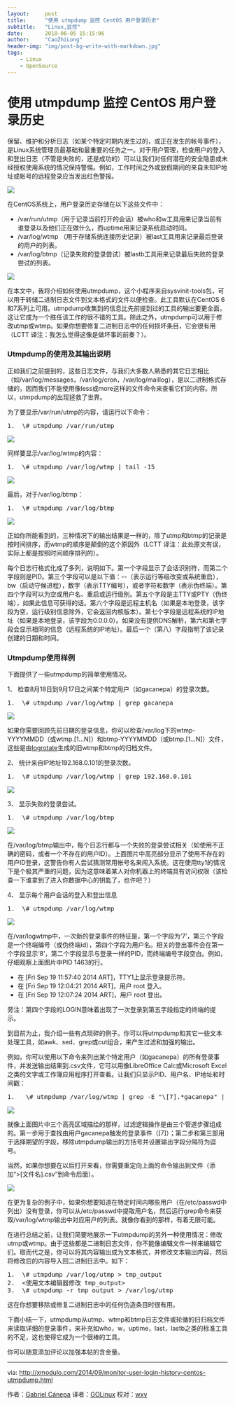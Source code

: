 ```yaml
---
layout:     post
title:      "使用 utmpdump 监控 CentOS 用户登录历史"
subtitle:   "Linux,监控"
date:       2018-06-05 15:15:06
author:     "CaoZhiLong"
header-img: "img/post-bg-write-with-markdown.jpg"
tags:
    - Linux
    - OpenSource
---
```


# 使用 utmpdump 监控 CentOS 用户登录历史

保留、维护和分析日志（如某个特定时期内发生过的，或正在发生的帐号事件），是Linux系统管理员最基础和最重要的任务之一。对于用户管理，检查用户的登入和登出日志（不管是失败的，还是成功的）可以让我们对任何潜在的安全隐患或未经授权使用系统的情况保持警惕。例如，工作时间之外或放假期间的来自未知IP地址或帐号的远程登录应当发出红色警报。

![](https://dn-linuxcn.qbox.me/data/attachment/album/201411/13/145719b77ubudiu0o7ody0.png)

在CentOS系统上，用户登录历史存储在以下这些文件中：

* /var/run/utmp（用于记录当前打开的会话）被who和w工具用来记录当前有谁登录以及他们正在做什么，而uptime用来记录系统启动时间。
* /var/log/wtmp （用于存储系统连接历史记录）被last工具用来记录最后登录的用户的列表。
* /var/log/btmp（记录失败的登录尝试）被lastb工具用来记录最后失败的登录尝试的列表。

![](https://dn-linuxcn.qbox.me/data/attachment/album/201411/13/145721ob4wg3jsbus4uj2s.png)

在本文中，我将介绍如何使用utmpdump，这个小程序来自sysvinit-tools包，可以用于转储二进制日志文件到文本格式的文件以便检查。此工具默认在CentOS 6和7系列上可用。utmpdump收集到的信息比先前提到过的工具的输出要更全面，这让它成为一个胜任该工作的很不错的工具。除此之外，utmpdump可以用于修改utmp或wtmp。如果你想要修复二进制日志中的任何损坏条目，它会很有用（LCTT 译注：我怎么觉得这像是做坏事的前奏？）。

### Utmpdump的使用及其输出说明

正如我们之前提到的，这些日志文件，与我们大多数人熟悉的其它日志相比（如/var/log/messages，/var/log/cron，/var/log/maillog），是以二进制格式存储的，因而我们不能使用像less或more这样的文件命令来查看它们的内容。所以，utmpdump的出现拯救了世界。

为了要显示/var/run/utmp的内容，请运行以下命令：

<pre class="prettyprint linenums prettyprinted" style="">
1.  \# utmpdump /var/run/utmp 
</pre>

![](https://dn-linuxcn.qbox.me/data/attachment/album/201411/13/145724xttckx9k9bc0k6bu.jpg)

同样要显示/var/log/wtmp的内容：

<pre class="prettyprint linenums prettyprinted" style="">
1.  \# utmpdump /var/log/wtmp | tail -15
</pre>

![](https://dn-linuxcn.qbox.me/data/attachment/album/201411/13/145726qep2eeeevbax2v8x.jpg)

最后，对于/var/log/btmp：

<pre class="prettyprint linenums prettyprinted" style="">
1.  \# utmpdump /var/log/btmp 
</pre>

![](https://dn-linuxcn.qbox.me/data/attachment/album/201411/13/145728kxnzmeezxm3mzd7r.jpg)

正如你所能看到的，三种情况下的输出结果是一样的，除了utmp和btmp的记录是按时间排序，而wtmp的顺序是颠倒的这个原因外（LCTT 译注：此处原文有误，实际上都是按照时间顺序排列的）。

每个日志行格式化成了多列，说明如下。第一个字段显示了会话识别符，而第二个字段则是PID。第三个字段可以是以下值：--（表示运行等级改变或系统重启），bw（启动守候进程），数字（表示TTY编号），或者字符和数字（表示伪终端）。第四个字段可以为空或用户名、重启或运行级别。第五个字段是主TTY或PTY（伪终端），如果此信息可获得的话。第六个字段是远程主机名（如果是本地登录，该字段为空，运行级别信息除外，它会返回内核版本）。第七个字段是远程系统的IP地址（如果是本地登录，该字段为0.0.0.0）。如果没有提供DNS解析，第六和第七字段会显示相同的信息（远程系统的IP地址）。最后一个（第八）字段指明了该记录创建的日期和时间。

### Utmpdump使用样例

下面提供了一些utmpdump的简单使用情况。

1、 检查8月18日到9月17日之间某个特定用户（如gacanepa）的登录次数。

<pre class="prettyprint linenums prettyprinted" style="">
1.  \# utmpdump /var/log/wtmp | grep gacanepa 
</pre>

![](https://dn-linuxcn.qbox.me/data/attachment/album/201411/13/145730l6x6htktwv6uuxj9.jpg)

如果你需要回顾先前日期的登录信息，你可以检查/var/log下的wtmp-YYYYMMDD（或wtmp.[1...N]）和btmp-YYYYMMDD（或btmp.[1...N]）文件，这些是由[logrotate](http://linux.cn/article-4126-1.html)生成的旧wtmp和btmp的归档文件。

2、 统计来自IP地址192.168.0.101的登录次数。

<pre class="prettyprint linenums prettyprinted" style="">
1.  \# utmpdump /var/log/wtmp | grep 192.168.0.101 
</pre>

![](https://dn-linuxcn.qbox.me/data/attachment/album/201411/13/145733ploxjx2ol044jbjo.jpg)

3、 显示失败的登录尝试。

<pre class="prettyprint linenums prettyprinted" style="">
1.  \# utmpdump /var/log/btmp 
</pre>

![](https://dn-linuxcn.qbox.me/data/attachment/album/201411/13/145735u7wo93e2667p9kew.jpg)

在/var/log/btmp输出中，每个日志行都与一个失败的登录尝试相关（如使用不正确的密码，或者一个不存在的用户ID）。上面图片中高亮部分显示了使用不存在的用户ID登录，这警告你有人尝试猜测常用帐号名来闯入系统。这在使用tty1的情况下是个极其严重的问题，因为这意味着某人对你机器上的终端具有访问权限（该检查一下谁拿到了进入你数据中心的钥匙了，也许吧？）

4、 显示每个用户会话的登入和登出信息

<pre class="prettyprint linenums prettyprinted" style="">
1.  \# utmpdump /var/log/wtmp 
</pre>

![](https://dn-linuxcn.qbox.me/data/attachment/album/201411/13/145738l9epehhc55u9hpm8.jpg)

在/var/logwtmp中，一次新的登录事件的特征是，第一个字段为‘7’，第三个字段是一个终端编号（或伪终端id），第四个字段为用户名。相关的登出事件会在第一个字段显示‘8’，第二个字段显示与登录一样的PID，而终端编号字段空白。例如，仔细观察上面图片中PID 1463的行。

* 在 [Fri Sep 19 11:57:40 2014 ART]，TTY1上显示登录提示符。
* 在 [Fri Sep 19 12:04:21 2014 ART]，用户 root 登入。
* 在 [Fri Sep 19 12:07:24 2014 ART]，用户 root 登出。

旁注：第四个字段的LOGIN意味着出现了一次登录到第五字段指定的终端的提示。

到目前为止，我介绍一些有点琐碎的例子。你可以将utmpdump和其它一些文本处理工具，如awk、sed、grep或cut组合，来产生过滤和加强的输出。

例如，你可以使用以下命令来列出某个特定用户（如gacanepa）的所有登录事件，并发送输出结果到.csv文件，它可以用像LibreOffice Calc或Microsoft Excel之类的文字或工作簿应用程序打开查看。让我们只显示PID、用户名、IP地址和时间戳：

<pre class="prettyprint linenums prettyprinted" style="">
1.   \# utmpdump /var/log/wtmp | grep -E "\[7].*gacanepa" | awk -v OFS="," 'BEGIN {FS="] "}; {print $2,$4,$7,$8}' | sed -e 's/\[//g' -e 's/\]//g' 
</pre>

![](https://dn-linuxcn.qbox.me/data/attachment/album/201411/13/145740tyfkkj9nk4j94n1b.jpg)

就像上面图片中三个高亮区域描绘的那样，过滤逻辑操作是由三个管道步骤组成的。第一步用于查找由用户gacanepa触发的登录事件（[7]）；第二步和第三部用于选择期望的字段，移除utmpdump输出的方括号并设置输出字段分隔符为逗号。

当然，如果你想要在以后打开来看，你需要重定向上面的命令输出到文件（添加“>[文件名].csv”到命令后面）。

![](https://dn-linuxcn.qbox.me/data/attachment/album/201411/13/145742dmxxv21223vm1s2v.jpg)

在更为复杂的例子中，如果你想要知道在特定时间内哪些用户（在/etc/passwd中列出）没有登录，你可以从/etc/passwd中提取用户名，然后运行grep命令来获取/var/log/wtmp输出中对应用户的列表。就像你看到的那样，有着无限可能。

在进行总结之前，让我们简要地展示一下utmpdump的另外一种使用情况：修改utmp或wtmp。由于这些都是二进制日志文件，你不能像编辑文件一样来编辑它们。取而代之是，你可以将其内容输出成为文本格式，并修改文本输出内容，然后将修改后的内容导入回二进制日志中。如下：

<pre class="prettyprint linenums prettyprinted" style="">
1.  \# utmpdump /var/log/utmp > tmp_output
2.  <使用文本编辑器修改 tmp_output>
3.  \# utmpdump -r tmp_output > /var/log/utmp 
</pre>

这在你想要移除或修复二进制日志中的任何伪造条目时很有用。

下面小结一下，utmpdump从utmp、wtmp和btmp日志文件或轮循的旧归档文件来读取详细的登录事件，来补充如who，w，uptime，last，lastb之类的标准工具的不足，这也使得它成为一个很棒的工具。

你可以随意添加评论以加强本帖的含金量。

---

via: http://xmodulo.com/2014/09/monitor-user-login-history-centos-utmpdump.html

作者：[Gabriel Cánepa](http://xmodulo.com/author/gabriel) 译者：[GOLinux](https://github.com/GOLinux) 校对：[wxy](https://github.com/wxy)
